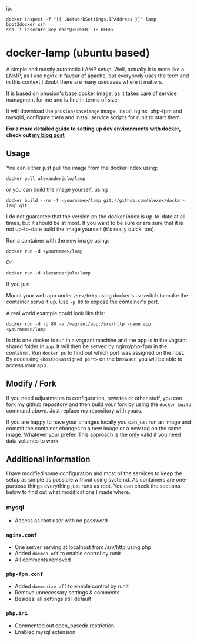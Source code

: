 ip:

    docker inspect -f "{{ .NetworkSettings.IPAddress }}" lamp
    boot2docker ssh
    ssh -i insecure_key root@<INSERT-IP-HERE>

# docker-lamp (ubuntu based)
A simple and mostly automatic LAMP setup. Well, actually it is more like a LNMP, as I use nginx in favour of apache, but everybody uses the term and in this context I doubt there are many usecases where it matters.

It is based on phusion's base docker image, as it takes care of service managment for me and is fine in terms of size.

It will download the `phusion/baseimage` image, install nginx, php-fpm and mysqld, configure them and install service scripts for runit to start them.

**For a more detailed guide to setting up dev environments with docker, check out [my blog post](https://julo.ch/blog/docker-dev-environment)**

## Usage
You can either just pull the image from the docker index using:

    docker pull alexanderjulo/lamp

or you can build the image yourself, using

    docker build --rm -t <yourname>/lamp git://github.com/alexex/docker-lamp.git

I do not guarantee that the version on the docker index is up-to-date at all times, but it should be at most. If you want to be sure or are sure that it is not up-to-date build the image yourself (it's really quick, too).

Run a container with the new image using:

    docker run -d <yourname>/lamp

Or
    
    docker run -d alexanderjulo/lamp

If you just

Mount your web app under `/srv/http` using docker's `-v` switch to make the container serve it up. Use `-p 80` to expose the container's port.

A real world example could look like this:

    docker run -d -p 80 -v /vagrant/app:/srv/http -name app <yourname>/lamp

In this one docker is run in a vagrant machine and the app is in the vagrant shared folder in `app`. It will then be served by nginx/php-fpm in the container. Run `docker ps` to find out which port was assigned on the host. By accessing `<host>:<assigned port>` on the browser, you will be able to access your app.

## Modify / Fork
If you need adjustments to configuration, rewrites or other stuff, you can fork my github repository and then build your fork by using the `docker build` command above. Just replace my repository with yours.

If you are happy to have your changes locally you can just run an image and commit the container changes to a new image or a new tag on the same image. Whatever your prefer. This approach is the only valid if you need data volumes to work.

## Additional information
I have modified some configuration and most of the services to keep the setup as simple as possible without using systemd. As containers are one-purpose things everything just runs as root. You can check the sections below to find out what modifications I made where.

### mysql
* Access as root user with no password

### `nginx.conf`
* One server serving at localhost from /srv/http using php
* Added `daemon off` to enable control by runit
* All comments removed

### `php-fpm.conf`
* Added `daemonize off` to enable control by runit
* Remove unnecessary settings & comments
* Besides: all settings still default

### `php.ini`
* Commented out open_basedir restriction
* Enabled mysql extension
